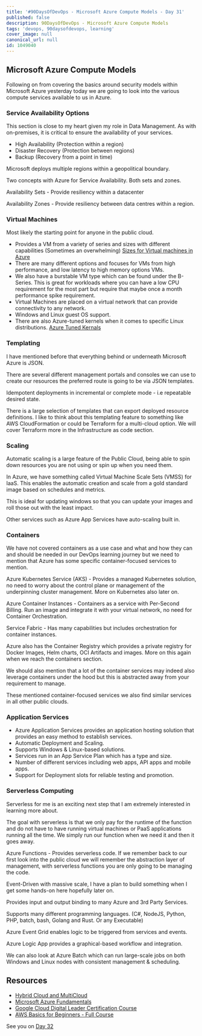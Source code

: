 ```yaml
---
title: '#90DaysOfDevOps - Microsoft Azure Compute Models - Day 31'
published: false
description: 90DaysOfDevOps - Microsoft Azure Compute Models
tags: 'devops, 90daysofdevops, learning'
cover_image: null
canonical_url: null
id: 1049040
---
```


## Microsoft Azure Compute Models

Following on from covering the basics around security models within Microsoft Azure yesterday today we are going to look into the various compute services available to us in Azure.

### Service Availability Options

This section is close to my heart given my role in Data Management. As with on-premises, it is critical to ensure the availability of your services.

- High Availability (Protection within a region)
- Disaster Recovery (Protection between regions)
- Backup (Recovery from a point in time)

Microsoft deploys multiple regions within a geopolitical boundary.

Two concepts with Azure for Service Availability. Both sets and zones.

Availability Sets - Provide resiliency within a datacenter

Availability Zones - Provide resiliency between data centres within a region.

### Virtual Machines

Most likely the starting point for anyone in the public cloud.

- Provides a VM from a variety of series and sizes with different capabilities (Sometimes an overwhelming) [Sizes for Virtual machines in Azure](https://docs.microsoft.com/en-us/azure/virtual-machines/sizes)
- There are many different options and focuses for VMs from high performance, and low latency to high memory options VMs.
- We also have a burstable VM type which can be found under the B-Series. This is great for workloads where you can have a low CPU requirement for the most part but require that maybe once a month performance spike requirement.
- Virtual Machines are placed on a virtual network that can provide connectivity to any network.
- Windows and Linux guest OS support.
- There are also Azure-tuned kernels when it comes to specific Linux distributions. [Azure Tuned Kernals](https://docs.microsoft.com/en-us/azure/virtual-machines/linux/endorsed-distros#azure-tuned-kernels)

### Templating

I have mentioned before that everything behind or underneath Microsoft Azure is JSON.

There are several different management portals and consoles we can use to create our resources the preferred route is going to be via JSON templates.

Idempotent deployments in incremental or complete mode - i.e repeatable desired state.

There is a large selection of templates that can export deployed resource definitions. I like to think about this templating feature to something like AWS CloudFormation or could be Terraform for a multi-cloud option. We will cover Terraform more in the Infrastructure as code section.

### Scaling

Automatic scaling is a large feature of the Public Cloud, being able to spin down resources you are not using or spin up when you need them.

In Azure, we have something called Virtual Machine Scale Sets (VMSS) for IaaS. This enables the automatic creation and scale from a gold standard image based on schedules and metrics.

This is ideal for updating windows so that you can update your images and roll those out with the least impact.

Other services such as Azure App Services have auto-scaling built in.

### Containers

We have not covered containers as a use case and what and how they can and should be needed in our DevOps learning journey but we need to mention that Azure has some specific container-focused services to mention.

Azure Kubernetes Service (AKS) - Provides a managed Kubernetes solution, no need to worry about the control plane or management of the underpinning cluster management. More on Kubernetes also later on.

Azure Container Instances - Containers as a service with Per-Second Billing. Run an image and integrate it with your virtual network, no need for Container Orchestration.

Service Fabric - Has many capabilities but includes orchestration for container instances.

Azure also has the Container Registry which provides a private registry for Docker Images, Helm charts, OCI Artifacts and images. More on this again when we reach the containers section.

We should also mention that a lot of the container services may indeed also leverage containers under the hood but this is abstracted away from your requirement to manage.

These mentioned container-focused services we also find similar services in all other public clouds.

### Application Services

- Azure Application Services provides an application hosting solution that provides an easy method to establish services.
- Automatic Deployment and Scaling.
- Supports Windows & Linux-based solutions.
- Services run in an App Service Plan which has a type and size.
- Number of different services including web apps, API apps and mobile apps.
- Support for Deployment slots for reliable testing and promotion.

### Serverless Computing

Serverless for me is an exciting next step that I am extremely interested in learning more about.

The goal with serverless is that we only pay for the runtime of the function and do not have to have running virtual machines or PaaS applications running all the time. We simply run our function when we need it and then it goes away.

Azure Functions - Provides serverless code. If we remember back to our first look into the public cloud we will remember the abstraction layer of management, with serverless functions you are only going to be managing the code.

Event-Driven with massive scale, I have a plan to build something when I get some hands-on here hopefully later on.

Provides input and output binding to many Azure and 3rd Party Services.

Supports many different programming languages. (C#, NodeJS, Python, PHP, batch, bash, Golang and Rust. Or any Executable)

Azure Event Grid enables logic to be triggered from services and events.

Azure Logic App provides a graphical-based workflow and integration.

We can also look at Azure Batch which can run large-scale jobs on both Windows and Linux nodes with consistent management & scheduling.

## Resources

- [Hybrid Cloud and MultiCloud](https://www.youtube.com/watch?v=qkj5W98Xdvw)
- [Microsoft Azure Fundamentals](https://www.youtube.com/watch?v=NKEFWyqJ5XA&list=WL&index=130&t=12s)
- [Google Cloud Digital Leader Certification Course](https://www.youtube.com/watch?v=UGRDM86MBIQ&list=WL&index=131&t=10s)
- [AWS Basics for Beginners - Full Course](https://www.youtube.com/watch?v=ulprqHHWlng&t=5352s)

See you on [Day 32](day32.md)
